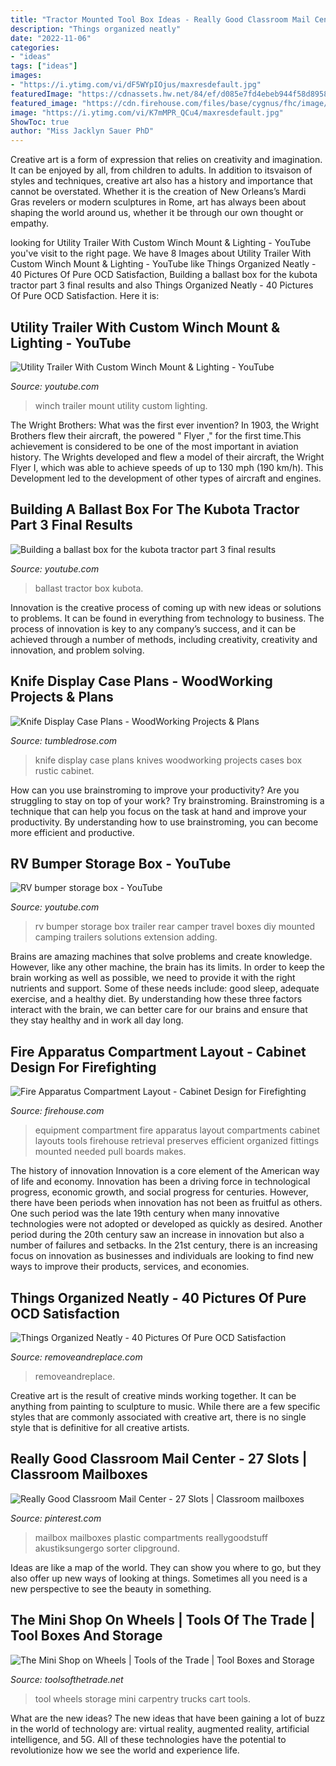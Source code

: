```yaml
---
title: "Tractor Mounted Tool Box Ideas - Really Good Classroom Mail Center"
description: "Things organized neatly"
date: "2022-11-06"
categories:
- "ideas"
tags: ["ideas"]
images:
- "https://i.ytimg.com/vi/dF5WYpIOjus/maxresdefault.jpg"
featuredImage: "https://cdnassets.hw.net/84/ef/d085e7fd4ebeb944f58d8958322e/frane-mini-shop-on-wheels-1.jpg"
featured_image: "https://cdn.firehouse.com/files/base/cygnus/fhc/image/2015/08/960w/DSC09696.55cc7d4be05a7.jpg"
image: "https://i.ytimg.com/vi/K7mMPR_QCu4/maxresdefault.jpg"
ShowToc: true
author: "Miss Jacklyn Sauer PhD"
---
```



Creative art is a form of expression that relies on creativity and imagination. It can be enjoyed by all, from children to adults. In addition to itsvaison of styles and techniques, creative art also has a history and importance that cannot be overstated. Whether it is the creation of New Orleans’s Mardi Gras revelers or modern sculptures in Rome, art has always been about shaping the world around us, whether it be through our own thought or empathy.

	

		
looking for Utility Trailer With Custom Winch Mount &amp; Lighting - YouTube you've visit to the right page. We have 8 Images about Utility Trailer With Custom Winch Mount &amp; Lighting - YouTube like Things Organized Neatly - 40 Pictures Of Pure OCD Satisfaction, Building a ballast box for the kubota tractor part 3 final results and also Things Organized Neatly - 40 Pictures Of Pure OCD Satisfaction. Here it is:
		
    
## Utility Trailer With Custom Winch Mount &amp; Lighting - YouTube

<img loading=lazy src="https://i.ytimg.com/vi/ZtSsJ4jddLo/maxresdefault.jpg" onerror="this.onerror=null;this.src='https://tse3.mm.bing.net/th?id=OIP.Ey_k6yKqbOr7kcxGBLgO-gHaEK&amp;pid=15.1';" alt="Utility Trailer With Custom Winch Mount &amp; Lighting - YouTube">

_Source: youtube.com_

>winch trailer mount utility custom lighting. 

	

The Wright Brothers: What was the first ever invention?
In 1903, the Wright Brothers flew their aircraft, the powered " Flyer ," for the first time.This achievement is considered to be one of the most important in aviation history. The Wrights developed and flew a model of their aircraft, the Wright Flyer I, which was able to achieve speeds of up to 130 mph (190 km/h). This Development led to the development of other types of aircraft and engines.

    
## Building A Ballast Box For The Kubota Tractor Part 3 Final Results

<img loading=lazy src="https://i.ytimg.com/vi/dF5WYpIOjus/maxresdefault.jpg" onerror="this.onerror=null;this.src='https://tse1.mm.bing.net/th?id=OIP.hHClVaB1QSozye4pJFCJkAHaEK&amp;pid=15.1';" alt="Building a ballast box for the kubota tractor part 3 final results">

_Source: youtube.com_

>ballast tractor box kubota. 

	

Innovation is the creative process of coming up with new ideas or solutions to problems. It can be found in everything from technology to business. The process of innovation is key to any company’s success, and it can be achieved through a number of methods, including creativity, creativity and innovation, and problem solving.

    
## Knife Display Case Plans - WoodWorking Projects &amp; Plans

<img loading=lazy src="https://s-media-cache-ak0.pinimg.com/736x/2b/51/61/2b51617cf7556d1a7e066d26138d799a.jpg" onerror="this.onerror=null;this.src='https://tse1.mm.bing.net/th?id=OIP.WxmmkoGniUGie86iuLGyjwHaLH&amp;pid=15.1';" alt="Knife Display Case Plans - WoodWorking Projects &amp; Plans">

_Source: tumbledrose.com_

>knife display case plans knives woodworking projects cases box rustic cabinet. 

	

How can you use brainstroming to improve your productivity?
Are you struggling to stay on top of your work? Try brainstroming. Brainstroming is a technique that can help you focus on the task at hand and improve your productivity. By understanding how to use brainstroming, you can become more efficient and productive.

    
## RV Bumper Storage Box - YouTube

<img loading=lazy src="https://i.ytimg.com/vi/K7mMPR_QCu4/maxresdefault.jpg" onerror="this.onerror=null;this.src='https://tse1.mm.bing.net/th?id=OIP.jpw-xSBsaG_SQ3K4wPQ4cwHaEK&amp;pid=15.1';" alt="RV bumper storage box - YouTube">

_Source: youtube.com_

>rv bumper storage box trailer rear camper travel boxes diy mounted camping trailers solutions extension adding. 

	

Brains are amazing machines that solve problems and create knowledge. However, like any other machine, the brain has its limits. In order to keep the brain working as well as possible, we need to provide it with the right nutrients and support. Some of these needs include: good sleep, adequate exercise, and a healthy diet. By understanding how these three factors interact with the brain, we can better care for our brains and ensure that they stay healthy and in work all day long.

    
## Fire Apparatus Compartment Layout - Cabinet Design For Firefighting

<img loading=lazy src="https://cdn.firehouse.com/files/base/cygnus/fhc/image/2015/08/960w/DSC09696.55cc7d4be05a7.jpg" onerror="this.onerror=null;this.src='https://tse1.mm.bing.net/th?id=OIP.Ym7sAnBenLU7hPk0DELsIQHaNK&amp;pid=15.1';" alt="Fire Apparatus Compartment Layout - Cabinet Design for Firefighting">

_Source: firehouse.com_

>equipment compartment fire apparatus layout compartments cabinet layouts tools firehouse retrieval preserves efficient organized fittings mounted needed pull boards makes. 

	

The history of innovation
Innovation is a core element of the American way of life and economy. Innovation has been a driving force in technological progress, economic growth, and social progress for centuries. However, there have been periods when innovation has not been as fruitful as others. One such period was the late 19th century when many innovative technologies were not adopted or developed as quickly as desired. Another period during the 20th century saw an increase in innovation but also a number of failures and setbacks. In the 21st century, there is an increasing focus on innovation as businesses and individuals are looking to find new ways to improve their products, services, and economies.

    
## Things Organized Neatly - 40 Pictures Of Pure OCD Satisfaction

<img loading=lazy src="https://removeandreplace.com/wp-content/uploads/2013/09/tool-chest.jpg" onerror="this.onerror=null;this.src='https://tse4.mm.bing.net/th?id=OIP.3UC3ZjBWxPVJqekl8VZ3wgHaJ4&amp;pid=15.1';" alt="Things Organized Neatly - 40 Pictures Of Pure OCD Satisfaction">

_Source: removeandreplace.com_

>removeandreplace. 

	

Creative art is the result of creative minds working together. It can be anything from painting to sculpture to music. While there are a few specific styles that are commonly associated with creative art, there is no single style that is definitive for all creative artists.

    
## Really Good Classroom Mail Center - 27 Slots | Classroom Mailboxes

<img loading=lazy src="https://i.pinimg.com/736x/e0/e0/1e/e0e01e3093cb715470063478055beaea--classroom-mailboxes-classroom-ideas.jpg" onerror="this.onerror=null;this.src='https://tse3.mm.bing.net/th?id=OIP.cbvwtBPZ9htbxXdtTOgGpgHaHa&amp;pid=15.1';" alt="Really Good Classroom Mail Center - 27 Slots | Classroom mailboxes">

_Source: pinterest.com_

>mailbox mailboxes plastic compartments reallygoodstuff akustiksungergo sorter clipground. 

	

Ideas are like a map of the world. They can show you where to go, but they also offer up new ways of looking at things. Sometimes all you need is a new perspective to see the beauty in something.

    
## The Mini Shop On Wheels | Tools Of The Trade | Tool Boxes And Storage

<img loading=lazy src="https://cdnassets.hw.net/84/ef/d085e7fd4ebeb944f58d8958322e/frane-mini-shop-on-wheels-1.jpg" onerror="this.onerror=null;this.src='https://tse2.mm.bing.net/th?id=OIP.BMXAQSmnDwpqrngvR2hwvQHaJS&amp;pid=15.1';" alt="The Mini Shop on Wheels | Tools of the Trade | Tool Boxes and Storage">

_Source: toolsofthetrade.net_

>tool wheels storage mini carpentry trucks cart tools. 

	

What are the new ideas?
The new ideas that have been gaining a lot of buzz in the world of technology are: virtual reality, augmented reality, artificial intelligence, and 5G. All of these technologies have the potential to revolutionize how we see the world and experience life.

